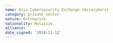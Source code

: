 ```yaml
---
name: Asia Cybersecurity Exchange (Asiacyberx) 
category: private_sector
nature: Entreprise
nationality: Malaisie
alliance: 
date_signed: '2018-11-12'
---
```

    